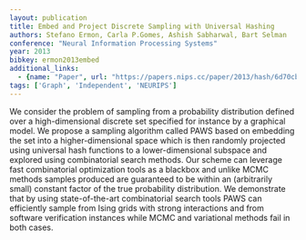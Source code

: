 ```yaml
---
layout: publication
title: Embed and Project Discrete Sampling with Universal Hashing
authors: Stefano Ermon, Carla P.Gomes, Ashish Sabharwal, Bart Selman
conference: "Neural Information Processing Systems"
year: 2013
bibkey: ermon2013embed
additional_links:
  - {name: "Paper", url: "https://papers.nips.cc/paper/2013/hash/6d70cb65d15211726dcce4c0e971e21c-Abstract.html"}
tags: ['Graph', 'Independent', 'NEURIPS']
---
```

We consider the problem of sampling from a probability distribution defined over a high-dimensional discrete set specified for instance by a graphical model. We propose a sampling algorithm called PAWS based on embedding the set into a higher-dimensional space which is then randomly projected using universal hash functions to a lower-dimensional subspace and explored using combinatorial search methods. Our scheme can leverage fast combinatorial optimization tools as a blackbox and unlike MCMC methods samples produced are guaranteed to be within an (arbitrarily small) constant factor of the true probability distribution. We demonstrate that by using state-of-the-art combinatorial search tools PAWS can efficiently sample from Ising grids with strong interactions and from software verification instances while MCMC and variational methods fail in both cases.

